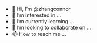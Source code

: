 - 👋 Hi, I’m @zhangconnor
- 👀 I’m interested in ...
- 🌱 I’m currently learning ...
- 💞️ I’m looking to collaborate on ...
- 📫 How to reach me ...

<!---
zhangconnor/zhangconnor is a ✨ special ✨ repository because its `README.md` (this file) appears on your GitHub profile.
You can click the Preview link to take a look at your changes.
--->
